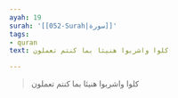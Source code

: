 ```yaml
---
ayah: 19
surah: '[[052-Surah|سورة]]'
tags:
- quran
text: كلوا واشربوا هنيئا بما كنتم تعملون

---
```

> كلوا واشربوا هنيئا بما كنتم تعملون

